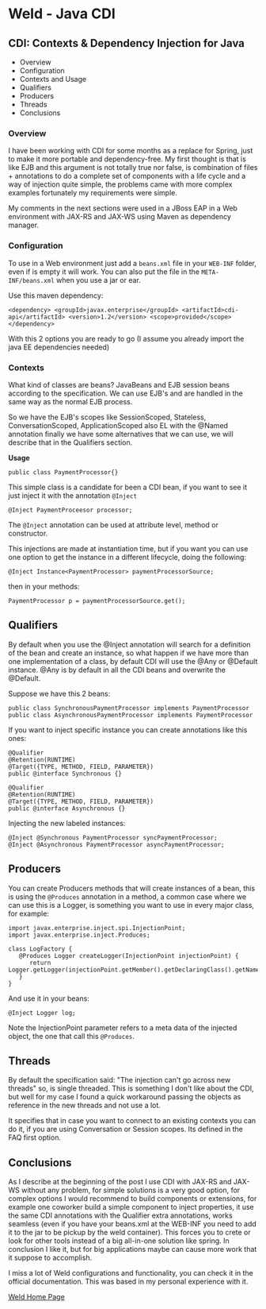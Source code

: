 # Weld - Java CDI

## CDI: Contexts & Dependency Injection for Java
- Overview
- Configuration
- Contexts and Usage
- Qualifiers
- Producers
- Threads
- Conclusions

### Overview
I have been working with CDI for some months as a replace for Spring, just to make it more portable and dependency-free. My first thought is that is like EJB and this argument is not totally true nor false, is combination of files + annotations to do a complete set of components with a life cycle and a way of injection quite simple, the problems came with more complex examples fortunately my requirements were simple.

My comments in the next sections were used in a JBoss EAP in a Web environment with JAX-RS and JAX-WS using Maven as dependency manager.

### Configuration

To use in a Web environment just add a `beans.xml` file in your `WEB-INF` folder, even if is empty it will work. You can also put the file in the `META-INF/beans.xml` when you use a jar or ear.

Use this maven dependency:

`<dependency>
   <groupId>javax.enterprise</groupId>
   <artifactId>cdi-api</artifactId>
   <version>1.2</version>
   <scope>provided</scope>
</dependency>`

With this 2 options you are ready to go (I assume you already import the java EE dependencies needed)

### Contexts

What kind of classes are beans? JavaBeans and EJB session beans according to the specification. We can use EJB's and are handled in the same way as the normal EJB process.

So we have the EJB's scopes like SessionScoped, Stateless, ConversationScoped, ApplicationScoped also EL with the @Named annotation finally we have some alternatives that we can use, we will describe that in the Qualifiers section.

**Usage**

`public class PaymentProcessor{}`

This simple class is a candidate for been a CDI bean, if you want to see it just inject it with the annotation `@Inject`

`@Inject PaymentProceesor processor;`

The `@Inject` annotation can be used at attribute level, method or constructor.

This injections are made at instantiation time, but if you want you can use one option to get the instance in a different lifecycle, doing the following:

`@Inject Instance<PaymentProcessor> paymentProcessorSource;`

then in your methods: 

`PaymentProcessor p = paymentProcessorSource.get();`

## Qualifiers

By default when you use the @Inject annotation will search for a definition of the bean and create an instance, so what happen if we have more than one implementation of a class, by default CDI will use the @Any or @Default instance. @Any is by default in all the CDI beans and overwrite the @Default.

Suppose we have this 2 beans:

	public class SynchronousPaymentProcessor implements PaymentProcessor
	public class AsynchronousPaymentProcessor implements PaymentProcessor

If you want to inject specific instance you can create annotations like this ones:

	@Qualifier
	@Retention(RUNTIME)
	@Target({TYPE, METHOD, FIELD, PARAMETER})
	public @interface Synchronous {}
	
	@Qualifier
	@Retention(RUNTIME)
	@Target({TYPE, METHOD, FIELD, PARAMETER})
	public @interface Asynchronous {}

Injecting the new labeled instances:

	@Inject @Synchronous PaymentProcessor syncPaymentProcessor;
	@Inject @Asynchronous PaymentProcessor asyncPaymentProcessor;
	
## Producers

You can create Producers methods that will create instances of a bean, this is using the `@Produces` annotation in a method, a common case where we can use this is a Logger, is something you want to use in every major class, for example:

	import javax.enterprise.inject.spi.InjectionPoint;
	import javax.enterprise.inject.Produces;
	
	class LogFactory {
	   @Produces Logger createLogger(InjectionPoint injectionPoint) {
	      return Logger.getLogger(injectionPoint.getMember().getDeclaringClass().getName());
	   }
	}
	
And use it in your beans:

`@Inject Logger log;`

Note the InjectionPoint parameter refers to a meta data of the injected object, the one that call this `@Produces`.

## Threads

By default the specification said: "The injection can't go across new threads" so, is single threaded. This is something I don't like about the CDI, but well for my case I found a quick workaround passing the objects as reference in the new threads and not use a lot.

It specifies that in case you want to connect to an existing contexts you can do it,  if you are using Conversation or Session scopes. Its defined in the FAQ first option.

## Conclusions

As I describe at the beginning of the post I use CDI with JAX-RS and JAX-WS without any problem, for simple solutions is a very good option, for complex options I would recommend to build components or extensions, for example one coworker build a simple component to inject properties, it use the same CDI annotations with the Qualifier extra annotations, works seamless (even if you have your beans.xml at the WEB-INF you need to add it to the jar to be pickup by the weld container). This forces you to crete or look for other tools instead of a big all-in-one solution like spring. In conclusion I like it, but for big applications maybe can cause more work that it suppose to accomplish.

I miss a lot of Weld configurations and functionality, you can check it in the official documentation. This was based in my personal experience with it.

[Weld Home Page](http://weld.cdi-spec.org/)
